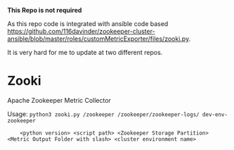 **This Repo is not required**

As this repo code is integrated with ansible code based https://github.com/116davinder/zookeeper-cluster-ansible/blob/master/roles/customMetricExporter/files/zooki.py.

It is very hard for me to update at two different repos.

# Zooki
Apache Zookeeper Metric Collector

Usage: `python3 zooki.py /zookeeper /zookeeper/zookeeper-logs/ dev-env-zookeeper`


        <python version> <script path> <Zookeeper Storage Partition> <Metric Output Folder with slash> <cluster environment name>
